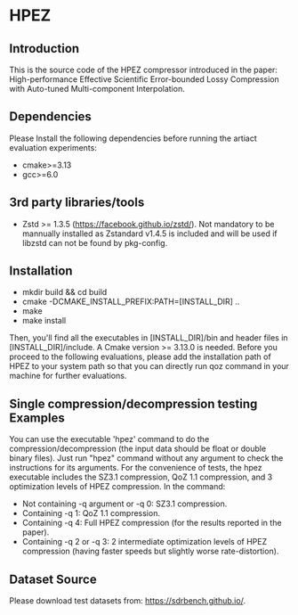 # HPEZ

## Introduction

This is the source code of the HPEZ compressor introduced in the paper: High-performance Effective Scientific Error-bounded Lossy Compression with Auto-tuned Multi-component Interpolation.

## Dependencies

Please Install the following dependencies before running the artiact evaluation experiments:

* cmake>=3.13
* gcc>=6.0

## 3rd party libraries/tools

* Zstd >= 1.3.5 (https://facebook.github.io/zstd/). Not mandatory to be mannually installed as Zstandard v1.4.5 is included and will be used if libzstd can not be found by pkg-config.

## Installation

* mkdir build && cd build
* cmake -DCMAKE_INSTALL_PREFIX:PATH=[INSTALL_DIR] ..
* make
* make install

Then, you'll find all the executables in [INSTALL_DIR]/bin and header files in [INSTALL_DIR]/include. A Cmake version >= 3.13.0 is needed. 
Before you proceed to the following evaluations, please add the installation path of HPEZ to your system path so that you can directly run qoz command in your machine for further evaluations.

## Single compression/decompression testing Examples

You can use the executable 'hpez' command to do the compression/decompression (the input data should be float or double binary files). Just run "hpez" command without any argument to check the instructions for its arguments.
For the convenience of tests, the hpez executable includes the SZ3.1 compression, QoZ 1.1 compression, and 3 optimization levels of HPEZ compression. In the command:
* Not containing -q argument or -q 0: SZ3.1 compression.
* Containing -q 1: QoZ 1.1 compression.
* Containing -q 4: Full HPEZ compression (for the results reported in the paper).
* Containing -q 2 or -q 3: 2 intermediate optimization levels of HPEZ compression (having faster speeds but slightly worse rate-distortion).

## Dataset Source 

Please download test datasets from: https://sdrbench.github.io/. 

